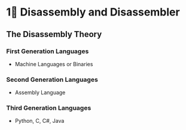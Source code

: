 # 1⃣ Disassembly and Disassembler

## The Disassembly Theory

### First Generation Languages

* Machine Languages or Binaries

### Second Generation Languages

* Assembly Language

### Third Generation Languages

* Python, C, C#, Java

